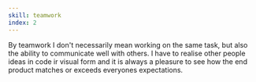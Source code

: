 ```yaml
---
skill: teamwork
index: 2
---
```


By teamwork I don't necessarily mean working on the same task, but also the ability to communicate well with others. I have to realise other people ideas in code ir visual form and it is always a pleasure to see how the end product matches or exceeds everyones expectations.
